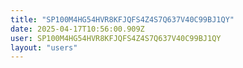 ```yaml
---
title: "SP100M4HG54HVR8KFJQFS4Z4S7Q637V40C99BJ1QY"
date: 2025-04-17T10:56:00.909Z
user: SP100M4HG54HVR8KFJQFS4Z4S7Q637V40C99BJ1QY
layout: "users"
---
```

    